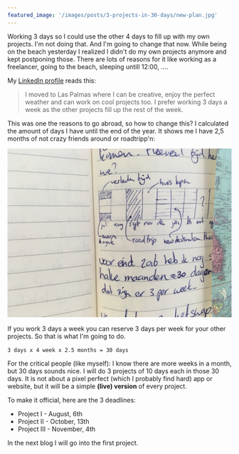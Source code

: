 ```yaml
---
featured_image: '/images/posts/3-projects-in-30-days/new-plan.jpg'
---
```


Working 3 days so I could use the other 4 days to fill up with my own projects. I'm not doing that. And I'm going to change that now. While being on the beach yesterday I realized I didn't do my own projects anymore and kept postponing those. There are lots of reasons for it like working as a freelancer, going to the beach, sleeping untill 12:00, ….

My [LinkedIn profile](https://linkedin.com/in/adriaanvanrossum) reads this:

> I moved to Las Palmas where I can be creative, enjoy the perfect weather and can work on cool projects too. I prefer working 3 days a week as the other projects fill up the rest of the week.

This was one the reasons to go abroad, so how to change this? I calculated the amount of days I have until the end of the year. It shows me I have 2,5 months of not crazy friends around or roadtripp'n:

<div><img src="/images/posts/3-projects-in-30-days/new-plan.jpg"></div>

If you work 3 days a week you can reserve 3 days per week for your other projects. So that is what I'm going to do.

```
3 days x 4 week x 2.5 months = 30 days
```

For the critical people (like myself): I know there are more weeks in a month, but 30 days sounds nice. I will do 3 projects of 10 days each in those 30 days. It is not about a pixel perfect (which I probably find hard) app or website, but it will be a simple **(live) version** of every project.

To make it official, here are the 3 deadlines:
 - Project I - August, 6th
 - Project II - October, 13th
 - Project III - November, 4th
 
In the next blog I will go into the first project.
